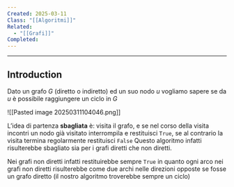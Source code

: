 ```yaml
---
Created: 2025-03-11
Class: "[[Algoritmi]]"
Related:
  - "[[Grafi]]"
Completed:
---
```

---
## Introduction
Dato un grafo $G$ (diretto o indiretto) ed un suo nodo $u$ vogliamo sapere se da $u$ è possibile raggiungere un ciclo in $G$

![[Pasted image 20250311104046.png]]

L’idea di partenza **sbagliata** è: visita il grafo, e se nel corso della visita incontri un nodo già visitato interrompila e restituisci `True`, se al contrario la visita termina regolarmente restituisci `False`
Questo algoritmo infatti risulterebbe sbagliato sia per i grafi diretti che non diretti.

Nei grafi non diretti infatti restituirebbe sempre `True` in quanto ogni arco nei grafi non diretti risulterebbe come due archi nelle direzioni opposte se fosse un grafo diretto (il nostro algoritmo troverebbe sempre un ciclo)